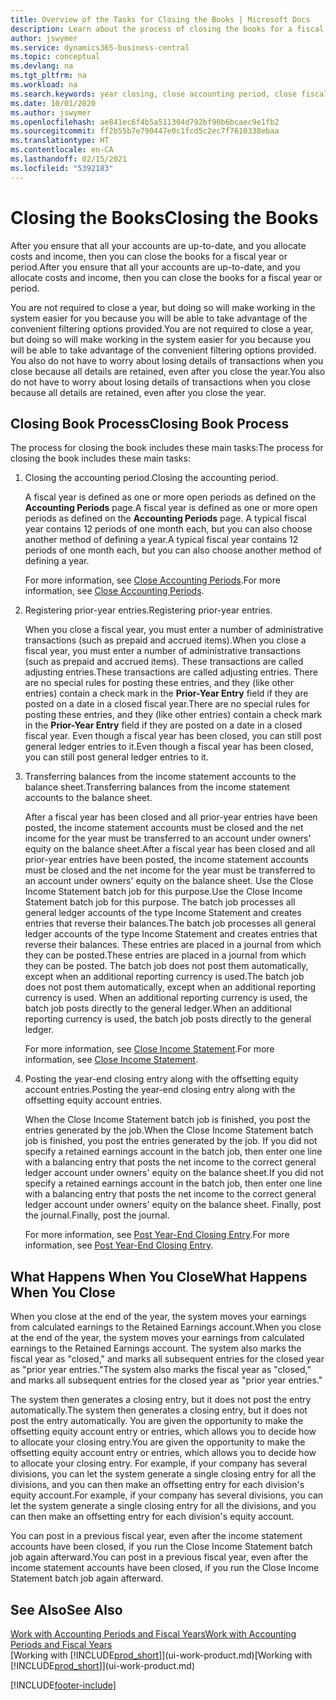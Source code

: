 ```yaml
---
title: Overview of the Tasks for Closing the Books | Microsoft Docs
description: Learn about the process of closing the books for a fiscal year or period, and what happens after you close at the end of a year.
author: jswymer
ms.service: dynamics365-business-central
ms.topic: conceptual
ms.devlang: na
ms.tgt_pltfrm: na
ms.workload: na
ms.search.keywords: year closing, close accounting period, close fiscal year, bank account detailed trial balance
ms.date: 10/01/2020
ms.author: jswymer
ms.openlocfilehash: ae841ec6f4b5a511304d792bf90b6bcaec9e1fb2
ms.sourcegitcommit: ff2b55b7e790447e0c1fcd5c2ec7f7610338ebaa
ms.translationtype: HT
ms.contentlocale: en-CA
ms.lasthandoff: 02/15/2021
ms.locfileid: "5392183"
---
```

# <a name="closing-the-books"></a><span data-ttu-id="0a4b2-103">Closing the Books</span><span class="sxs-lookup"><span data-stu-id="0a4b2-103">Closing the Books</span></span>
<span data-ttu-id="0a4b2-104">After you ensure that all your accounts are up-to-date, and you allocate costs and income, then you can close the books for a fiscal year or period.</span><span class="sxs-lookup"><span data-stu-id="0a4b2-104">After you ensure that all your accounts are up-to-date, and you allocate costs and income, then you can close the books for a fiscal year or period.</span></span>

<span data-ttu-id="0a4b2-105">You are not required to close a year, but doing so will make working in the system easier for you because you will be able to take advantage of the convenient filtering options provided.</span><span class="sxs-lookup"><span data-stu-id="0a4b2-105">You are not required to close a year, but doing so will make working in the system easier for you because you will be able to take advantage of the convenient filtering options provided.</span></span> <span data-ttu-id="0a4b2-106">You also do not have to worry about losing details of transactions when you close because all details are retained, even after you close the year.</span><span class="sxs-lookup"><span data-stu-id="0a4b2-106">You also do not have to worry about losing details of transactions when you close because all details are retained, even after you close the year.</span></span>

## <a name="closing-book-process"></a><span data-ttu-id="0a4b2-107">Closing Book Process</span><span class="sxs-lookup"><span data-stu-id="0a4b2-107">Closing Book Process</span></span>
<span data-ttu-id="0a4b2-108">The process for closing the book includes these main tasks:</span><span class="sxs-lookup"><span data-stu-id="0a4b2-108">The process for closing the book includes these main tasks:</span></span>

1. <span data-ttu-id="0a4b2-109">Closing the accounting period.</span><span class="sxs-lookup"><span data-stu-id="0a4b2-109">Closing the accounting period.</span></span>

    <span data-ttu-id="0a4b2-110">A fiscal year is defined as one or more open periods as defined on the **Accounting Periods** page.</span><span class="sxs-lookup"><span data-stu-id="0a4b2-110">A fiscal year is defined as one or more open periods as defined on the **Accounting Periods** page.</span></span> <span data-ttu-id="0a4b2-111">A typical fiscal year contains 12 periods of one month each, but you can also choose another method of defining a year.</span><span class="sxs-lookup"><span data-stu-id="0a4b2-111">A typical fiscal year contains 12 periods of one month each, but you can also choose another method of defining a year.</span></span>

    <span data-ttu-id="0a4b2-112">For more information, see [Close Accounting Periods](year-close-account-periods.md).</span><span class="sxs-lookup"><span data-stu-id="0a4b2-112">For more information, see [Close Accounting Periods](year-close-account-periods.md).</span></span>
2. <span data-ttu-id="0a4b2-113">Registering prior-year entries.</span><span class="sxs-lookup"><span data-stu-id="0a4b2-113">Registering prior-year entries.</span></span>

    <span data-ttu-id="0a4b2-114">When you close a fiscal year, you must enter a number of administrative transactions (such as prepaid and accrued items).</span><span class="sxs-lookup"><span data-stu-id="0a4b2-114">When you close a fiscal year, you must enter a number of administrative transactions (such as prepaid and accrued items).</span></span> <span data-ttu-id="0a4b2-115">These transactions are called adjusting entries.</span><span class="sxs-lookup"><span data-stu-id="0a4b2-115">These transactions are called adjusting entries.</span></span> <span data-ttu-id="0a4b2-116">There are no special rules for posting these entries, and they (like other entries) contain a check mark in the **Prior-Year Entry** field if they are posted on a date in a closed fiscal year.</span><span class="sxs-lookup"><span data-stu-id="0a4b2-116">There are no special rules for posting these entries, and they (like other entries) contain a check mark in the **Prior-Year Entry** field if they are posted on a date in a closed fiscal year.</span></span> <span data-ttu-id="0a4b2-117">Even though a fiscal year has been closed, you can still post general ledger entries to it.</span><span class="sxs-lookup"><span data-stu-id="0a4b2-117">Even though a fiscal year has been closed, you can still post general ledger entries to it.</span></span>
3. <span data-ttu-id="0a4b2-118">Transferring balances from the income statement accounts to the balance sheet.</span><span class="sxs-lookup"><span data-stu-id="0a4b2-118">Transferring balances from the income statement accounts to the balance sheet.</span></span>

    <span data-ttu-id="0a4b2-119">After a fiscal year has been closed and all prior-year entries have been posted, the income statement accounts must be closed and the net income for the year must be transferred to an account under owners' equity on the balance sheet.</span><span class="sxs-lookup"><span data-stu-id="0a4b2-119">After a fiscal year has been closed and all prior-year entries have been posted, the income statement accounts must be closed and the net income for the year must be transferred to an account under owners' equity on the balance sheet.</span></span> <span data-ttu-id="0a4b2-120">Use the Close Income Statement batch job for this purpose.</span><span class="sxs-lookup"><span data-stu-id="0a4b2-120">Use the Close Income Statement batch job for this purpose.</span></span> <span data-ttu-id="0a4b2-121">The batch job processes all general ledger accounts of the type Income Statement and creates entries that reverse their balances.</span><span class="sxs-lookup"><span data-stu-id="0a4b2-121">The batch job processes all general ledger accounts of the type Income Statement and creates entries that reverse their balances.</span></span> <span data-ttu-id="0a4b2-122">These entries are placed in a journal from which they can be posted.</span><span class="sxs-lookup"><span data-stu-id="0a4b2-122">These entries are placed in a journal from which they can be posted.</span></span> <span data-ttu-id="0a4b2-123">The batch job does not post them automatically, except when an additional reporting currency is used.</span><span class="sxs-lookup"><span data-stu-id="0a4b2-123">The batch job does not post them automatically, except when an additional reporting currency is used.</span></span> <span data-ttu-id="0a4b2-124">When an additional reporting currency is used, the batch job posts directly to the general ledger.</span><span class="sxs-lookup"><span data-stu-id="0a4b2-124">When an additional reporting currency is used, the batch job posts directly to the general ledger.</span></span>

    <span data-ttu-id="0a4b2-125">For more information, see [Close Income Statement](year-close-income-statement.md).</span><span class="sxs-lookup"><span data-stu-id="0a4b2-125">For more information, see [Close Income Statement](year-close-income-statement.md).</span></span>
4. <span data-ttu-id="0a4b2-126">Posting the year-end closing entry along with the offsetting equity account entries.</span><span class="sxs-lookup"><span data-stu-id="0a4b2-126">Posting the year-end closing entry along with the offsetting equity account entries.</span></span>

    <span data-ttu-id="0a4b2-127">When the Close Income Statement batch job is finished, you post the entries generated by the job.</span><span class="sxs-lookup"><span data-stu-id="0a4b2-127">When the Close Income Statement batch job is finished, you post the entries generated by the job.</span></span> <span data-ttu-id="0a4b2-128">If you did not specify a retained earnings account in the batch job, then enter one line with a balancing entry that posts the net income to the correct general ledger account under owners' equity on the balance sheet.</span><span class="sxs-lookup"><span data-stu-id="0a4b2-128">If you did not specify a retained earnings account in the batch job, then enter one line with a balancing entry that posts the net income to the correct general ledger account under owners' equity on the balance sheet.</span></span> <span data-ttu-id="0a4b2-129">Finally, post the journal.</span><span class="sxs-lookup"><span data-stu-id="0a4b2-129">Finally, post the journal.</span></span>

    <span data-ttu-id="0a4b2-130">For more information, see [Post Year-End Closing Entry](year-how-post-year-end-close-entry.md).</span><span class="sxs-lookup"><span data-stu-id="0a4b2-130">For more information, see [Post Year-End Closing Entry](year-how-post-year-end-close-entry.md).</span></span>

## <a name="what-happens-when-you-close"></a><span data-ttu-id="0a4b2-131">What Happens When You Close</span><span class="sxs-lookup"><span data-stu-id="0a4b2-131">What Happens When You Close</span></span>
<span data-ttu-id="0a4b2-132">When you close at the end of the year, the system moves your earnings from calculated earnings to the Retained Earnings account.</span><span class="sxs-lookup"><span data-stu-id="0a4b2-132">When you close at the end of the year, the system moves your earnings from calculated earnings to the Retained Earnings account.</span></span> <span data-ttu-id="0a4b2-133">The system also marks the fiscal year as "closed," and marks all subsequent entries for the closed year as "prior year entries."</span><span class="sxs-lookup"><span data-stu-id="0a4b2-133">The system also marks the fiscal year as "closed," and marks all subsequent entries for the closed year as "prior year entries."</span></span>

<span data-ttu-id="0a4b2-134">The system then generates a closing entry, but it does not post the entry automatically.</span><span class="sxs-lookup"><span data-stu-id="0a4b2-134">The system then generates a closing entry, but it does not post the entry automatically.</span></span> <span data-ttu-id="0a4b2-135">You are given the opportunity to make the offsetting equity account entry or entries, which allows you to decide how to allocate your closing entry.</span><span class="sxs-lookup"><span data-stu-id="0a4b2-135">You are given the opportunity to make the offsetting equity account entry or entries, which allows you to decide how to allocate your closing entry.</span></span> <span data-ttu-id="0a4b2-136">For example, if your company has several divisions, you can let the system generate a single closing entry for all the divisions, and you can then make an offsetting entry for each division's equity account.</span><span class="sxs-lookup"><span data-stu-id="0a4b2-136">For example, if your company has several divisions, you can let the system generate a single closing entry for all the divisions, and you can then make an offsetting entry for each division's equity account.</span></span>

<span data-ttu-id="0a4b2-137">You can post in a previous fiscal year, even after the income statement accounts have been closed, if you run the Close Income Statement batch job again afterward.</span><span class="sxs-lookup"><span data-stu-id="0a4b2-137">You can post in a previous fiscal year, even after the income statement accounts have been closed, if you run the Close Income Statement batch job again afterward.</span></span>

## <a name="see-also"></a><span data-ttu-id="0a4b2-138">See Also</span><span class="sxs-lookup"><span data-stu-id="0a4b2-138">See Also</span></span>

[<span data-ttu-id="0a4b2-139">Work with Accounting Periods and Fiscal Years</span><span class="sxs-lookup"><span data-stu-id="0a4b2-139">Work with Accounting Periods and Fiscal Years</span></span>](finance-accounting-periods-and-fiscal-years.md)  
<span data-ttu-id="0a4b2-140">[Working with [!INCLUDE[prod_short](includes/prod_short.md)]](ui-work-product.md)</span><span class="sxs-lookup"><span data-stu-id="0a4b2-140">[Working with [!INCLUDE[prod_short](includes/prod_short.md)]](ui-work-product.md)</span></span>


[!INCLUDE[footer-include](includes/footer-banner.md)]